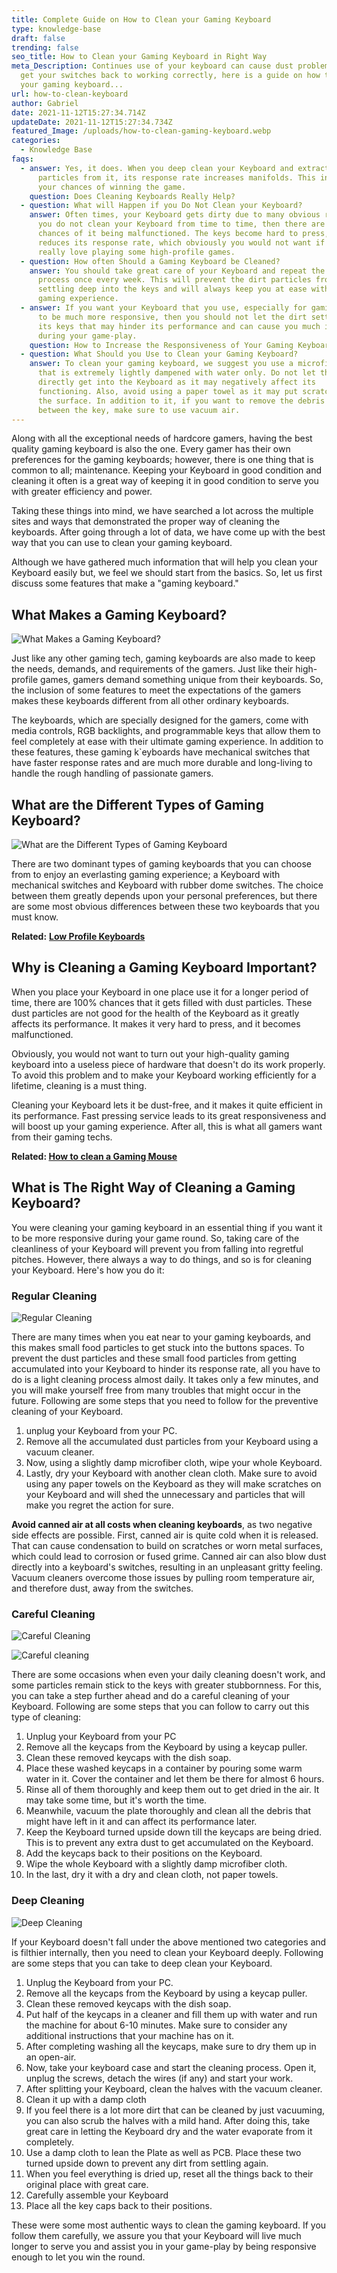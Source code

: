 ```yaml
---
title: Complete Guide on How to Clean your Gaming Keyboard
type: knowledge-base
draft: false
trending: false
seo_title: How to Clean your Gaming Keyboard in Right Way
meta_Description: Continues use of your keyboard can cause dust problem, so to
  get your switches back to working correctly, here is a guide on how to clean
  your gaming keyboard...
url: how-to-clean-keyboard
author: Gabriel
date: 2021-11-12T15:27:34.714Z
updateDate: 2021-11-12T15:27:34.734Z
featured_Image: /uploads/how-to-clean-gaming-keyboard.webp
categories:
  - Knowledge Base
faqs:
  - answer: Yes, it does. When you deep clean your Keyboard and extract all the dirt
      particles from it, its response rate increases manifolds. This increases
      your chances of winning the game.
    question: Does Cleaning Keyboards Really Help?
  - question: What will Happen if you Do Not Clean your Keyboard?
    answer: Often times, your Keyboard gets dirty due to many obvious reasons. If
      you do not clean your Keyboard from time to time, then there are many
      chances of it being malfunctioned. The keys become hard to press, and this
      reduces its response rate, which obviously you would not want if you
      really love playing some high-profile games.
  - question: How often Should a Gaming Keyboard be Cleaned?
    answer: You should take great care of your Keyboard and repeat the cleaning
      process once every week. This will prevent the dirt particles from
      settling deep into the keys and will always keep you at ease with your
      gaming experience.
  - answer: If you want your Keyboard that you use, especially for gaming purposes,
      to be much more responsive, then you should not let the dirt settle into
      its keys that may hinder its performance and can cause you much irritation
      during your game-play.
    question: How to Increase the Responsiveness of Your Gaming Keyboard?
  - question: What Should you Use to Clean your Gaming Keyboard?
    answer: To clean your gaming keyboard, we suggest you use a microfiber cloth
      that is extremely lightly dampened with water only. Do not let the water
      directly get into the Keyboard as it may negatively affect its
      functioning. Also, avoid using a paper towel as it may put scratches on
      the surface. In addition to it, if you want to remove the debris from
      between the key, make sure to use vacuum air.
---
```

Along with all the exceptional needs of hardcore gamers, having the best quality gaming keyboard is also the one. Every gamer has their own preferences for the gaming keyboards; however, there is one thing that is common to all; maintenance. Keeping your Keyboard in good condition and cleaning it often is a great way of keeping it in good condition to serve you with greater efficiency and power.

Taking these things into mind, we have searched a lot across the multiple sites and ways that demonstrated the proper way of cleaning the keyboards. After going through a lot of data, we have come up with the best way that you can use to clean your gaming keyboard.

Although we have gathered much information that will help you clean your Keyboard easily but, we feel we should start from the basics. So, let us first discuss some features that make a "gaming keyboard."

## What Makes a Gaming Keyboard?

![What Makes a Gaming Keyboard?](/uploads/what-makes-a-gaming-keyboard.webp "What Makes a Gaming Keyboard?")

Just like any other gaming tech, gaming keyboards are also made to keep the needs, demands, and requirements of the gamers. Just like their high-profile games, gamers demand something unique from their keyboards. So, the inclusion of some features to meet the expectations of the gamers makes these keyboards different from all other ordinary keyboards.

The keyboards, which are specially designed for the gamers, come with media controls, RGB backlights, and programmable keys that allow them to feel completely at ease with their ultimate gaming experience. In addition to these features, these gaming k`eyboards have mechanical switches that have faster response rates and are much more durable and long-living to handle the rough handling of passionate gamers.

## What are the Different Types of Gaming Keyboard?

![What are the Different Types of Gaming Keyboard](/uploads/types-of-gaming-keyboard.webp "What are the Different Types of Gaming Keyboard")

There are two dominant types of gaming keyboards that you can choose from to enjoy an everlasting gaming experience; a Keyboard with mechanical switches and Keyboard with rubber dome switches. The choice between them greatly depends upon your personal preferences, but there are some most obvious differences between these two keyboards that you must know.

**Related:** **[Low Profile Keyboards](https://gamingtechies.com/best-low-profile-keyboard/)**

## Why is Cleaning a Gaming Keyboard Important?

When you place your Keyboard in one place use it for a longer period of time, there are 100% chances that it gets filled with dust particles. These dust particles are not good for the health of the Keyboard as it greatly affects its performance. It makes it very hard to press, and it becomes malfunctioned.

Obviously, you would not want to turn out your high-quality gaming keyboard into a useless piece of hardware that doesn't do its work properly. To avoid this problem and to make your Keyboard working efficiently for a lifetime, cleaning is a must thing.

Cleaning your Keyboard lets it be dust-free, and it makes it quite efficient in its performance. Fast pressing service leads to its great responsiveness and will boost up your gaming experience. After all, this is what all gamers want from their gaming techs.

**Related: [How to clean a Gaming Mouse](https://gamingtechies.com/how-to-clean-a-mouse/)**

## What is The Right Way of Cleaning a Gaming Keyboard?

You were cleaning your gaming keyboard in an essential thing if you want it to be more responsive during your game round. So, taking care of the cleanliness of your Keyboard will prevent you from falling into regretful pitches. However, there always a way to do things, and so is for cleaning your Keyboard. Here's how you do it:

### Regular Cleaning

![Regular Cleaning](/uploads/regular-cleaning.webp "Regular Cleaning")

There are many times when you eat near to your gaming keyboards, and this makes small food particles to get stuck into the buttons spaces. To prevent the dust particles and these small food particles from getting accumulated into your Keyboard to hinder its response rate, all you have to do is a light cleaning process almost daily. It takes only a few minutes, and you will make yourself free from many troubles that might occur in the future. Following are some steps that you need to follow for the preventive cleaning of your Keyboard.

1. unplug your Keyboard from your PC.
2. Remove all the accumulated dust particles from your Keyboard using a vacuum cleaner.
3. Now, using a slightly damp microfiber cloth, wipe your whole Keyboard.
4. Lastly, dry your Keyboard with another clean cloth. Make sure to avoid using any paper towels on the Keyboard as they will make scratches on your Keyboard and will shed the unnecessary and particles that will make you regret the action for sure.

**Avoid canned air at all costs when cleaning keyboards**, as two negative side effects are possible. First, canned air is quite cold when it is released. That can cause condensation to build on scratches or worn metal surfaces, which could lead to corrosion or fused grime. Canned air can also blow dust directly into a keyboard's switches, resulting in an unpleasant gritty feeling. Vacuum cleaners overcome those issues by pulling room temperature air, and therefore dust, away from the switches.

### Careful Cleaning

![Careful Cleaning](/uploads/careful-cleaning.webp "Careful Cleaning")

![Careful cleaning](https://gamingtechies.com/img/careful-cleaning.webp "Careful cleaning")

There are some occasions when even your daily cleaning doesn't work, and some particles remain stick to the keys with greater stubbornness. For this, you can take a step further ahead and do a careful cleaning of your Keyboard. Following are some steps that you can follow to carry out this type of cleaning:

1. Unplug your Keyboard from your PC
2. Remove all the keycaps from the Keyboard by using a keycap puller.
3. Clean these removed keycaps with the dish soap.
4. Place these washed keycaps in a container by pouring some warm water in it. Cover the container and let them be there for almost 6 hours.
5. Rinse all of them thoroughly and keep them out to get dried in the air. It may take some time, but it's worth the time.
6. Meanwhile, vacuum the plate thoroughly and clean all the debris that might have left in it and can affect its performance later.
7. Keep the Keyboard turned upside down till the keycaps are being dried. This is to prevent any extra dust to get accumulated on the Keyboard.
8. Add the keycaps back to their positions on the Keyboard.
9. Wipe the whole Keyboard with a slightly damp microfiber cloth.
10. In the last, dry it with a dry and clean cloth, not paper towels.

### Deep Cleaning

![Deep Cleaning](/uploads/deep-cleaning.webp "Deep Cleaning")

If your Keyboard doesn't fall under the above mentioned two categories and is filthier internally, then you need to clean your Keyboard deeply. Following are some steps that you can take to deep clean your Keyboard.

1. Unplug the Keyboard from your PC.
2. Remove all the keycaps from the Keyboard by using a keycap puller.
3. Clean these removed keycaps with the dish soap.
4. Put half of the keycaps in a cleaner and fill them up with water and run the machine for about 6-10 minutes. Make sure to consider any additional instructions that your machine has on it.
5. After completing washing all the keycaps, make sure to dry them up in an open-air.
6. Now, take your keyboard case and start the cleaning process. Open it, unplug the screws, detach the wires (if any) and start your work.
7. After splitting your Keyboard, clean the halves with the vacuum cleaner.
8. Clean it up with a damp cloth
9. If you feel there is a lot more dirt that can be cleaned by just vacuuming, you can also scrub the halves with a mild hand. After doing this, take great care in letting the Keyboard dry and the water evaporate from it completely.
10. Use a damp cloth to lean the Plate as well as PCB. Place these two turned upside down to prevent any dirt from settling again.
11. When you feel everything is dried up, reset all the things back to their original place with great care.
12. Carefully assemble your Keyboard
13. Place all the key caps back to their positions.

These were some most authentic ways to clean the gaming keyboard. If you follow them carefully, we assure you that your Keyboard will live much longer to serve you and assist you in your game-play by being responsive enough to let you win the round.